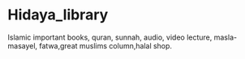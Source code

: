 # Hidaya_library
Islamic important books, quran, sunnah, audio, video lecture, masla-masayel, fatwa,great muslims column,halal shop.
